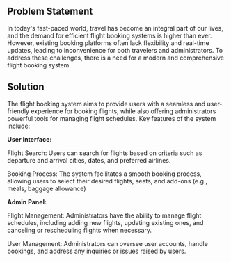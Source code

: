 ## Problem Statement

In today's fast-paced world, travel has become an integral part of our lives, and the demand for efficient flight booking systems is higher than ever. 
However, existing booking platforms often lack flexibility and real-time updates, leading to inconvenience for both travelers and administrators. 
To address these challenges, there is a need for a modern and comprehensive flight booking system.

## Solution

The flight booking system aims to provide users with a seamless and user-friendly experience for booking flights, while also offering administrators powerful tools for managing flight schedules. Key features of the system include:

**User Interface:**

Flight Search: Users can search for flights based on criteria such as departure and arrival cities, dates, and preferred airlines.

Booking Process: The system facilitates a smooth booking process, allowing users to select their desired flights, seats, and add-ons (e.g., meals, baggage allowance)

**Admin Panel:**

Flight Management: Administrators have the ability to manage flight schedules, including adding new flights, updating existing ones, and canceling or rescheduling flights when necessary.

User Management: Administrators can oversee user accounts, handle bookings, and address any inquiries or issues raised by users.
